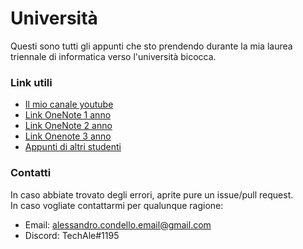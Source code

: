 # Università
Questi sono tutti gli appunti che sto prendendo durante la mia laurea triennale di informatica verso l'università bicocca.<br>
### Link utili
- [Il mio canale youtube](https://www.youtube.com/channel/UCTN8g2pb7WSBq_zDdFF_aVQ)
- [Link OneNote 1 anno](https://1drv.ms/u/s!AijS3-qpK8K1rWmHpl80MyTJqgG0)
- [Link OneNote 2 anno](https://1drv.ms/u/s!AijS3-qpK8K1rkrUXC6WugVgfg93)
- [Link Onenote 3 anno](https://1drv.ms/u/s!AijS3-qpK8K1sDXqQ9gq4oyqfGom)
- [Appunti di altri studenti](https://communia.brockdev.it)
### Contatti
In caso abbiate trovato degli errori, aprite pure un issue/pull request.<br>
In caso vogliate contattarmi per qualunque ragione:
- Email: alessandro.condello.email@gmail.com
- Discord: TechAle#1195